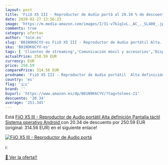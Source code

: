 ```yaml
---
layout: post
title: 'FiiO X5 III - Reproductor de Audio portá al 20.34 % de descuento'
date: 2020-02-27 13:56:23
image: 'https://m.media-amazon.com/images/I/31-v7kiq1vL._AC_._SL400_.jpg'
comments: true
category: ofertas
author: 'tole.es'
slug: 'B01N9K6CYV-es FiiO X5 III - Reproductor de Audio portátil Alta...'
sku: 'B01N9K6CYV-es'
tags: [ 'Clientes de streaming','Comunicación móvil y accesorios','Dispositivos para el streaming','Electrónica','Equipos de audio y Hi-Fi','Informática','Móviles','Móviles y smartphones libres','Tablets','android', ]
actualPrice: 250.59 EUR
currency: EUR
price: 250.59
comparePrice: 314.56 EUR
prodname: 'FiiO X5 III - Reproductor de Audio portátil  Alta definición  Pantalla táctil  Sistema operativo Android '
country: 'es'
flag: '🇪🇸'
brand: ''
buyurl: 'https://www.amazon.es/dp/B01N9K6CYV/?tag=tolees-21'
descuento: '20.34'
average: '251.345'
---
```


Está [FiiO X5 III - Reproductor de Audio portátil  Alta definición  Pantalla táctil  Sistema operativo Android ](https://www.amazon.es/dp/B01N9K6CYV/?tag=tolees-21) con 20.34 de descuento por 250.59 EUR (original: 314.56 EUR) en el siguiente enlace!

[![FiiO X5 III - Reproductor de Audio portá](https://m.media-amazon.com/images/I/31-v7kiq1vL._AC_._SL400_.jpg)](https://www.amazon.es/dp/B01N9K6CYV/?tag=tolees-21)

ℹ️:


[🛒 Ver la oferta!!](https://www.amazon.es/dp/B01N9K6CYV/?tag=tolees-21)
